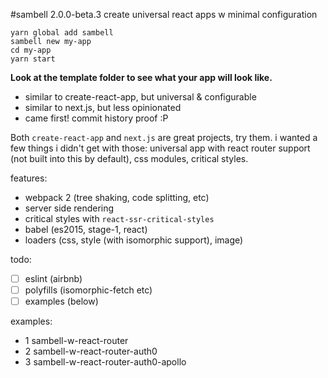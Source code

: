 #sambell 2.0.0-beta.3
create universal react apps w minimal configuration

```
yarn global add sambell
sambell new my-app
cd my-app
yarn start
```

**Look at the template folder to see what your app will look like.**

- similar to create-react-app, but universal & configurable
- similar to next.js, but less opinionated
- came first! commit history proof :P

Both `create-react-app` and `next.js` are great projects, try them. i wanted a few things i didn't get with those: universal app with react router support (not built into this by default), css modules, critical styles.

features:
- webpack 2 (tree shaking, code splitting, etc)
- server side rendering
- critical styles with `react-ssr-critical-styles`
- babel (es2015, stage-1, react)
- loaders (css, style (with isomorphic support), image)

todo:
- [ ] eslint (airbnb)
- [ ] polyfills (isomorphic-fetch etc)
- [ ] examples (below)

examples:
- 1 sambell-w-react-router
- 2 sambell-w-react-router-auth0
- 3 sambell-w-react-router-auth0-apollo
